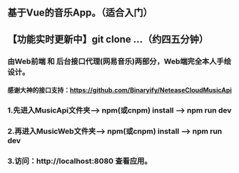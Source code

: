 ## 基于Vue的音乐App。（适合入门）

## 【功能实时更新中】git clone ...（约四五分钟）

### 由Web前端 和 后台接口代理(网易音乐)两部分，Web端完全本人手绘设计。

#### 感谢大神的接口支持：https://github.com/Binaryify/NeteaseCloudMusicApi

### 1.先进入MusicApi文件夹——> npm(或cnpm) install ——> npm run dev

### 2.再进入MusicWeb文件夹——> npm(或cnpm) install ——> npm run dev

### 3.访问：http://localhost:8080 查看应用。
